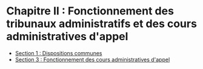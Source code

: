 # Chapitre II : Fonctionnement des tribunaux administratifs et des cours administratives d'appel

- [Section 1 : Dispositions communes](section-1)
- [Section 3 : Fonctionnement des cours administratives d'appel](section-3)
